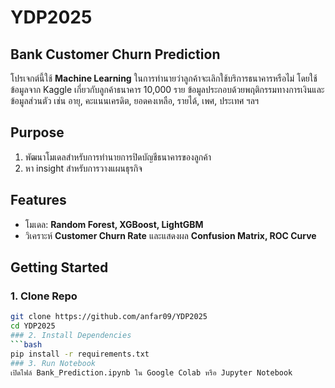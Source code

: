 # YDP2025
## Bank Customer Churn Prediction

โปรเจกต์นี้ใช้ **Machine Learning** ในการทำนายว่าลูกค้าจะเลิกใช้บริการธนาคารหรือไม่ โดยใช้ข้อมูลจาก Kaggle เกี่ยวกับลูกค้าธนาคาร 10,000 ราย ข้อมูลประกอบด้วยพฤติกรรมทางการเงินและข้อมูลส่วนตัว เช่น อายุ, คะแนนเครดิต, ยอดคงเหลือ, รายได้, เพศ, ประเทศ ฯลฯ

## Purpose
1. พัฒนาโมเดลสำหรับการทำนายการปิดบัญชีธนาคารของลูกค้า
2. หา insight สำหรับการวางแผนธุรกิจ

## Features
- โมเดล: **Random Forest, XGBoost, LightGBM**
- วิเคราะห์ **Customer Churn Rate** และแสดงผล **Confusion Matrix, ROC Curve**

## Getting Started
### 1. Clone Repo
```bash
git clone https://github.com/anfar09/YDP2025
cd YDP2025
### 2. Install Dependencies
```bash
pip install -r requirements.txt
### 3. Run Notebook
เปิดไฟล์ Bank_Prediction.ipynb ใน Google Colab หรือ Jupyter Notebook
